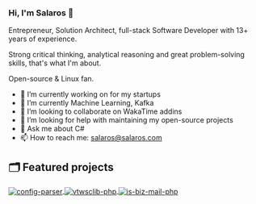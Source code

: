 ### Hi, I'm Salaros 👋

Entrepreneur, Solution Architect, full-stack Software Developer with 13+ years of experience.

Strong critical thinking, analytical reasoning and great problem-solving skills, that's what I'm about.

Open-source & Linux fan.

- 🔭 I’m currently working on for my startups
- 🌱 I’m currently Machine Learning, Kafka
- 👯 I’m looking to collaborate on WakaTime addins
- 🤔 I’m looking for help with maintaining my open-source projects
- 💬 Ask me about C#
- 📫 How to reach me: salaros@salaros.com

## 🗂️ Featured projects

<a href="https://github.com/salaros/config-parser">
  <img align="center" src="https://github-readme-stats.vercel.app/api/pin/?username=salaros&repo=config-parser&show_icons=true&line_height=27&title_color=6aa6f8&text_color=8a919a&icon_color=6aa6f8&bg_color=22272e" alt="config-parser" />
</a>

<a href="https://github.com/salaros/vtwsclib-php">
  <img align="center" src="https://github-readme-stats.vercel.app/api/pin/?username=salaros&repo=vtwsclib-php&show_icons=true&line_height=27&title_color=6aa6f8&text_color=8a919a&icon_color=6aa6f8&bg_color=22272e" alt="vtwsclib-php" />
</a>

<a href="https://github.com/salaros/is-biz-mail-php">
  <img align="center" src="https://github-readme-stats.vercel.app/api/pin/?username=salaros&repo=is-biz-mail-php&show_icons=true&line_height=27&title_color=6aa6f8&text_color=8a919a&icon_color=6aa6f8&bg_color=22272e" alt="is-biz-mail-php" />
